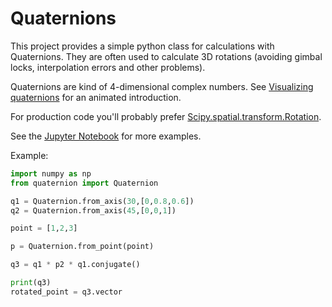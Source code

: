 # Quaternions 

This project provides a simple python class for calculations with Quaternions.
They are often used to calculate 3D rotations (avoiding gimbal locks, interpolation errors and other problems). 

Quaternions are kind of 4-dimensional complex numbers. See [Visualizing quaternions](https://eater.net/quaternions) for an animated introduction.

For production code you'll probably prefer [Scipy.spatial.transform.Rotation](https://docs.scipy.org/doc/scipy/reference/generated/scipy.spatial.transform.Rotation.html).

See the [Jupyter Notebook](test_quaternion_class.ipynb) for more examples. 


Example: 

```python
import numpy as np
from quaternion import Quaternion

q1 = Quaternion.from_axis(30,[0,0.8,0.6]) 
q2 = Quaternion.from_axis(45,[0,0,1])

point = [1,2,3]

p = Quaternion.from_point(point)

q3 = q1 * p2 * q1.conjugate()

print(q3)
rotated_point = q3.vector
```

